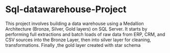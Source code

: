 # Sql-datawarehouse-Project
This project involves building a data warehouse using a Medallion Architecture (Bronze, Silver, Gold layers) on SQL Server.  It starts by performing full extractions and batch loads of raw data from ERP, CRM, and CSV sources into the Bronze Layer, then into silver layer for cleaning, transformations. Finally ,the gold layer created with star schema
